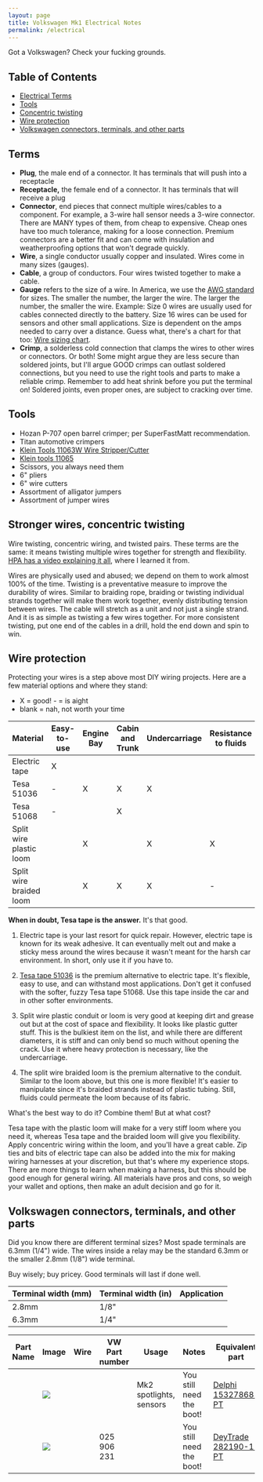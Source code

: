 ```yaml
---
layout: page
title: Volkswagen Mk1 Electrical Notes
permalink: /electrical
---
```


Got a Volkswagen? Check your fucking grounds.

## Table of Contents

- [Electrical Terms](https://www.sudoyashi.com/electrical#electrical-terms)
- [Tools](https://www.sudoyashi.com/electrical#tools)
- [Concentric twisting](https://www.sudoyashi.com/electrical#stronger-wires-concentric-twisting)
- [Wire protection](https://www.sudoyashi.com/electrical#wire-protection)
- [Volkswagen connectors, terminals, and other parts](https://www.sudoyashi.com/electrical#volkswagen-connectors-terminals-and-other-parts)

## Terms

- **Plug**, the male end of a connector. It has terminals that will push into a receptacle
- **Receptacle,** the female end of a connector. It has terminals that will receive a plug
- **Connector**, end pieces that connect multiple wires/cables to a component. For example, a 3-wire hall sensor needs a 3-wire connector. There are MANY types of them, from cheap to expensive. Cheap ones have too much tolerance, making for a loose connection. Premium connectors are a better fit and can come with insulation and weatherproofing options that won't degrade quickly.
- **Wire**, a single conductor usually copper and insulated. Wires come in many sizes (gauges).
- **Cable**, a group of conductors. Four wires twisted together to make a cable.
- **Gauge** refers to the size of a wire. In America, we use the [AWG standard](https://www.powerstream.com/Wire_Size.htm) for sizes. The smaller the number, the larger the wire. The larger the number, the smaller the wire. Example: Size 0 wires are usually used for cables connected directly to the battery. Size 16 wires can be used for sensors and other small applications. Size is dependent on the amps needed to carry over a distance. Guess what, there's a chart for that too: [Wire sizing chart](https://info.waytekwire.com/wire_sizing).
- **Crimp**, a solderless cold connection that clamps the wires to other wires or connectors. Or both! Some might argue they are less secure than soldered joints, but I'll argue GOOD crimps can outlast soldered connections, but you need to use the right tools and parts to make a reliable crimp. Remember to add heat shrink before you put the terminal on! Soldered joints, even proper ones, are subject to cracking over time.

## Tools

- Hozan P-707 open barrel crimper; per SuperFastMatt recommendation.
- Titan automotive crimpers
- [Klein Tools 11063W Wire Stripper/Cutter](https://www.kleintools.com/catalog/combination-cutting-tools/katapult-wire-stripper-and-cutter-solid-and-stranded-wire)
- [Klein tools 11065](https://www.kleintools.com/catalog/combination-cutting-tools/solid-and-stranded-copper-wire-stripper-and-cutter) 
- Scissors, you always need them
- 6" pliers
- 6" wire cutters
- Assortment of alligator jumpers
- Assortment of jumper wires

## Stronger wires, concentric twisting

Wire twisting, concentric wiring, and twisted pairs. These terms are the same: it means twisting multiple wires together for strength and flexibility. [HPA has a video explaining it all](https://www.youtube.com/watch?v=dsgUhNH7F7k), where I learned it from.

Wires are physically used and abused; we depend on them to work almost 100% of the time. Twisting is a preventative measure to improve the durability of wires. Similar to braiding rope, braiding or twisting individual strands together will make them work together, evenly distributing tension between wires. The cable will stretch as a unit and not just a single strand. And it is as simple as twisting a few wires together. For more consistent twisting, put one end of the cables in a drill, hold the end down and spin to win.

## Wire protection

Protecting your wires is a step above most DIY wiring projects. Here are a few material options and where they stand:

- X = good!
\- = is aight
- blank = nah, not worth your time

| Material                                | Easy-to-use | Engine Bay | Cabin and Trunk | Undercarriage | Resistance to fluids |
| --------------------------------------- | ----------- | ---------- | --------------- | ------------- | -------------------- |
| Electric tape                           | X           |            |                 |               |                      |
| Tesa 51036 | -           | X          | X               | X             |                      |
| Tesa 51068           | -           |            | X               |               |                      |
| Split wire plastic loom                      |             | X          |                 | X             | X                    |
| Split wire braided loom                         |             | X          | X               | X             | -                    |

**When in doubt, Tesa tape is the answer.** It's that good.

1. Electric tape is your last resort for quick repair. However, electric tape is known for its weak adhesive. It can eventually melt out and make a sticky mess around the wires because it wasn't meant for the harsh car environment. In short, only use it if you have to.

2. [Tesa tape 51036](https://www.tesa.com/en-us/industry/tesa-supersleeve-51036-pv6.html) is the premium alternative to electric tape. It's flexible, easy to use, and can withstand most applications. Don't get it confused with the softer, fuzzy Tesa tape 51068. Use this tape inside the car and in other softer environments.

3. Split wire plastic conduit or loom is very good at keeping dirt and grease out but at the cost of space and flexibility. It looks like plastic gutter stuff. This is the bulkiest item on the list, and while there are different diameters, it is stiff and can only bend so much without opening the crack. Use it where heavy protection is necessary, like the undercarriage.

4. The split wire braided loom is the premium alternative to the conduit. Similar to the loom above, but this one is more flexible! It's easier to manipulate since it's braided strands instead of plastic tubing. Still, fluids could permeate the loom because of its fabric. 

What's the best way to do it? Combine them! But at what cost?

Tesa tape with the plastic loom will make for a very stiff loom where you need it, whereas Tesa tape and the braided loom will give you flexibility. Apply concentric wiring within the loom, and you'll have a great cable. Zip ties and bits of electric tape can also be added into the mix for making wiring harnesses at your discretion, but that's where my experience stops. There are more things to learn when making a harness, but this should be good enough for general wiring. All materials have pros and cons, so weigh your wallet and options, then make an adult decision and go for it.

## Volkswagen connectors, terminals, and other parts

Did you know there are different terminal sizes? Most spade terminals are 6.3mm (1/4") wide. The wires inside a relay may be the standard 6.3mm or the smaller 2.8mm (1/8") wide terminal. 

Buy wisely; buy pricey. Good terminals will last if done well.

| Terminal width (mm) | Terminal width (in) | Application |
| ------------------- | ------------------- | ----------- |
| 2.8mm               | 1/8"                |             |
| 6.3mm               | 1/4"                |             |

| Part Name | Image                                                        | Wire | VW Part number | Usage                   | Notes                    | Equivalent part                                              |
| --------- | ------------------------------------------------------------ | ---- | -------------- | ----------------------- | ------------------------ | ------------------------------------------------------------ |
|           | ![](https://sudoyashi.com/assets/img/cabby/electrical/vw-female-receptacle.jpg) |      |                | Mk2 spotlights, sensors | You still need the boot! | [Delphi 15327868-PT](https://www.automotive-connectors.com/delphi-15327868-pt-full-assembled-037-906-240-2-way-black-2-8-timer-sealed-female-connector-assembly.html?___store=english&gclid=CjwKCAjwkYDbBRB6EiwAR0T_-rnlYzVOibuWk0x1E-h-TN55IqMm1N_qt_1sTWyExnTHmwYaYYxWJBoCcksQAvD_BwE) |
|           | ![](https://sudoyashi.com/assets/img/cabby/electrical/vw-male-plug.jpg) |      | 025 906 231    |                         | You still need the boot! | [DeyTrade 282190-1-PT](https://www.automotive-connectors.com/full-assembled-tyco-106462-1-2-way-male-junior-power-timer-connector.html) |

